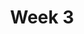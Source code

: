 ---
    title: Week 3
    weekNumber: 3
    days:
      - date: 2021-1-17
        events:
          
          "No Lecture (MLK Day)":
          "**DIS 2**{: .label .label-disc } Arrays and DataFrames (Recording Only)":
      - date: 2021-1-18
        events:
          
          "**Lab 2**{: .label .label-lab } **Arrays and DataFrames (due 1/18)**":
      - date: 2021-1-19
        events:
          "**LEC 7**{: .label .label-lecture } Data Visualization":
            "[Notes 14-17](https://notes.dsc10.com/03-visualization/intro.html)"
                
      - date: 2021-1-21
        events:
          "**LEC 8**{: .label .label-lecture } Histograms and Overlaid Plots":
            "[Notes 14-17](https://notes.dsc10.com/03-visualization/intro.html)"
                
          "**HW 2**{: .label .label-hw } **Arrays and DataFrames (due 1/22)**":
---